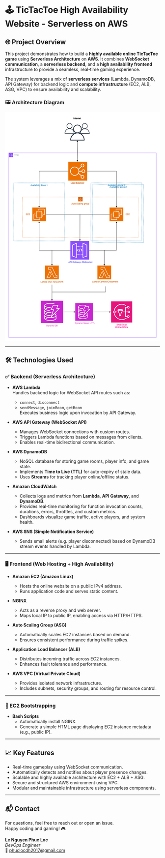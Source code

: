 # 🕹️ TicTacToe High Availability Website - Serverless on AWS

## 🌐 Project Overview

This project demonstrates how to build a **highly available online TicTacToe game** using **Serverless Architecture** on **AWS**. It combines **WebSocket communication**, a **serverless backend**, and a **high availability frontend** infrastructure to provide a seamless, real-time gaming experience.

The system leverages a mix of **serverless services** (Lambda, DynamoDB, API Gateway) for backend logic and **compute infrastructure** (EC2, ALB, ASG, VPC) to ensure availability and scalability.

### 🖼️ Architecture Diagram

![Architecture Diagram](Tictactoe-project-design-[Locle].png)

---

## 🛠️ Technologies Used

### ✅ Backend (Serverless Architecture)

- **AWS Lambda**  
  Handles backend logic for WebSocket API routes such as:
  - `connect`, `disconnect`
  - `sendMessage`, `joinRoom`, `getRoom`  
  Executes business logic upon invocation by API Gateway.

- **AWS API Gateway (WebSocket API)**  
  - Manages WebSocket connections with custom routes.
  - Triggers Lambda functions based on messages from clients.
  - Enables real-time bidirectional communication.

- **AWS DynamoDB**  
  - NoSQL database for storing game rooms, player info, and game state.
  - Implements **Time to Live (TTL)** for auto-expiry of stale data.
  - Uses **Streams** for tracking player online/offline status.

- **Amazon CloudWatch**  
  - Collects logs and metrics from **Lambda**, **API Gateway**, and **DynamoDB**.
  - Provides real-time monitoring for function invocation counts, durations, errors, throttles, and custom metrics.
  - Dashboards visualize game traffic, active players, and system health.

- **AWS SNS (Simple Notification Service)**  
  - Sends email alerts (e.g. player disconnected) based on DynamoDB stream events handled by Lambda.

---

### 🖥️ Frontend (Web Hosting + High Availability)

- **Amazon EC2 (Amazon Linux)**  
  - Hosts the online website on a public IPv4 address.
  - Runs application code and serves static content.

- **NGINX**  
  - Acts as a reverse proxy and web server.
  - Maps local IP to public IP, enabling access via HTTP/HTTPS.

- **Auto Scaling Group (ASG)**  
  - Automatically scales EC2 instances based on demand.
  - Ensures consistent performance during traffic spikes.

- **Application Load Balancer (ALB)**  
  - Distributes incoming traffic across EC2 instances.
  - Enhances fault tolerance and performance.

- **AWS VPC (Virtual Private Cloud)**  
  - Provides isolated network infrastructure.
  - Includes subnets, security groups, and routing for resource control.

---

### 🔧 EC2 Bootstrapping

- **Bash Scripts**  
  - Automatically install NGINX.
  - Generate a simple HTML page displaying EC2 instance metadata (e.g., public IP).

---

## 📈 Key Features

- Real-time gameplay using WebSocket communication.
- Automatically detects and notifies about player presence changes.
- Scalable and highly available architecture with EC2 + ALB + ASG.
- Secure and structured AWS environment using VPC.
- Modular and maintainable infrastructure using serverless components.

---

## 📬 Contact

For questions, feel free to reach out or open an issue.  
Happy coding and gaming! 🎮

**Le Nguyen Phuc Loc**  
*DevOps Engineer*  
📧 phuclocdh2017@gmail.com